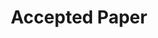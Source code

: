 ---
title: "Accepted Paper"
categories:
  - news
headline: "We got three new papers accepted at the REX-IO and HPBD Workshops!"
---